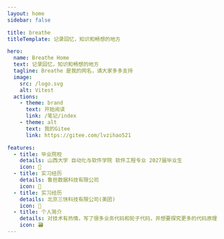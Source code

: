 ```yaml
---
layout: home
sidebar: false

title: breathe
titleTemplate: 记录回忆，知识和畅想的地方

hero:
  name: Breathe Home
  text: 记录回忆，知识和畅想的地方
  tagline: Breathe 是我的网名，请大家多多支持
  image:
    src: /logo.svg
    alt: Vitest
  actions:
    - theme: brand
      text: 开始阅读
      link: /笔记/index
    - theme: alt
      text: 我的Gitee
      link: https://gitee.com/lvzihao521

features:
  - title: 毕业院校
    details: 山西大学 自动化与软件学院 软件工程专业 2027届毕业生
    icon: 🌈
  - title: 实习经历
    details: 鲁担数据科技有限公司
    icon: 📃
  - title: 实习经历
    details: 北京三快科技有限公司(美团)
    icon: 🚀
  - title: 个人简介
    details: 对技术有热情，写了很多业务代码和轮子代码，并想要探究更多的代码原理
    icon: 🗃
---
```


<HomePage />
